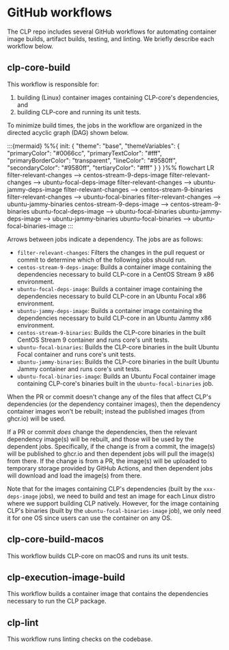 # GitHub workflows

The CLP repo includes several GitHub workflows for automating container image builds, artifact
builds, testing, and linting. We briefly describe each workflow below.

## clp-core-build

This workflow is responsible for:

1. building (Linux) container images containing CLP-core's dependencies, and
2. building CLP-core and running its unit tests.

To minimize build times, the jobs in the workflow are organized in the directed acyclic graph (DAG)
shown below.

:::{mermaid}
%%{
  init: {
    "theme": "base",
    "themeVariables": {
      "primaryColor": "#0066cc",
      "primaryTextColor": "#fff",
      "primaryBorderColor": "transparent",
      "lineColor": "#9580ff",
      "secondaryColor": "#9580ff",
      "tertiaryColor": "#fff"
    }
  }
}%%
flowchart LR
    filter-relevant-changes --> centos-stream-9-deps-image
    filter-relevant-changes --> ubuntu-focal-deps-image
    filter-relevant-changes --> ubuntu-jammy-deps-image
    filter-relevant-changes --> centos-stream-9-binaries
    filter-relevant-changes --> ubuntu-focal-binaries
    filter-relevant-changes --> ubuntu-jammy-binaries
    centos-stream-9-deps-image --> centos-stream-9-binaries
    ubuntu-focal-deps-image --> ubuntu-focal-binaries
    ubuntu-jammy-deps-image --> ubuntu-jammy-binaries
    ubuntu-focal-binaries --> ubuntu-focal-binaries-image
:::

Arrows between jobs indicate a dependency. The jobs are as follows:

* `filter-relevant-changes`: Filters the changes in the pull request or commit to determine which of
  the following jobs should run.
* `centos-stream-9-deps-image`: Builds a container image containing the dependencies necessary to
  build CLP-core in a CentOS Stream 9 x86 environment.
* `ubuntu-focal-deps-image`: Builds a container image containing the dependencies necessary to build
  CLP-core in an Ubuntu Focal x86 environment.
* `ubuntu-jammy-deps-image`: Builds a container image containing the dependencies necessary to build
  CLP-core in an Ubuntu Jammy x86 environment.
* `centos-stream-9-binaries`: Builds the CLP-core binaries in the built CentOS Stream 9 container
  and runs core's unit tests.
* `ubuntu-focal-binaries`: Builds the CLP-core binaries in the built Ubuntu Focal container and runs
  core's unit tests.
* `ubuntu-jammy-binaries`: Builds the CLP-core binaries in the built Ubuntu Jammy container and runs
  core's unit tests.
* `ubuntu-focal-binaries-image`: Builds an Ubuntu Focal container image containing CLP-core's
  binaries built in the `ubuntu-focal-binaries` job.

When the PR or commit doesn't change any of the files that affect CLP's dependencies (or the
dependency container images), then the dependency container images won't be rebuilt; instead the
published images (from ghcr.io) will be used.

If a PR or commit *does* change the dependencies, then the relevant dependency image(s) will be
rebuilt, and those will be used by the dependent jobs. Specifically, if the change is from a commit,
the image(s) will be published to ghcr.io and then dependent jobs will pull the image(s) from there.
If the change is from a PR, the image(s) will be uploaded to temporary storage provided by GitHub
Actions, and then dependent jobs will download and load the image(s) from there.

Note that for the images containing CLP's dependencies (built by the `xxx-deps-image` jobs), we need
to build and test an image for each Linux distro where we support building CLP natively. However,
for the image containing CLP's binaries (built by the `ubuntu-focal-binaries-image` job), we only
need it for one OS since users can use the container on any OS.

## clp-core-build-macos

This workflow builds CLP-core on macOS and runs its unit tests.

## clp-execution-image-build

This workflow builds a container image that contains the dependencies necessary to run the CLP
package.

## clp-lint

This workflow runs linting checks on the codebase.
